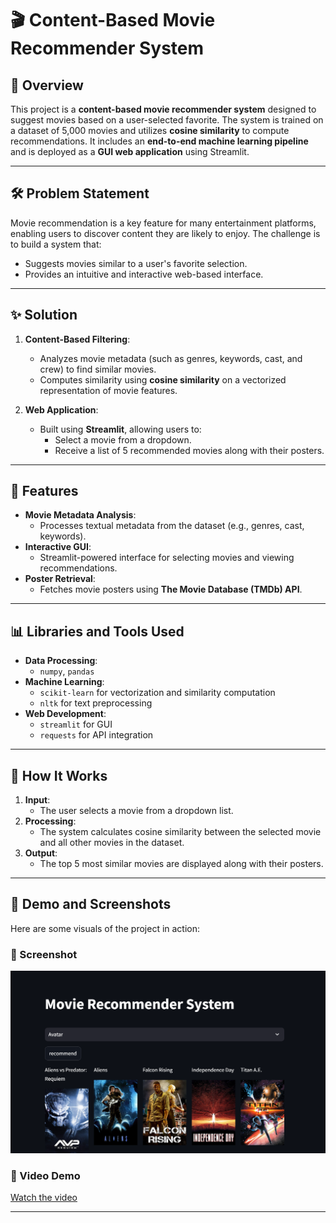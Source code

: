 # 🎬 Content-Based Movie Recommender System

## 📖 Overview
This project is a **content-based movie recommender system** designed to suggest movies based on a user-selected favorite. The system is trained on a dataset of 5,000 movies and utilizes **cosine similarity** to compute recommendations. It includes an **end-to-end machine learning pipeline** and is deployed as a **GUI web application** using Streamlit.

---

## 🛠️ Problem Statement
Movie recommendation is a key feature for many entertainment platforms, enabling users to discover content they are likely to enjoy. The challenge is to build a system that:
- Suggests movies similar to a user's favorite selection.
- Provides an intuitive and interactive web-based interface.

---

## ✨ Solution
1. **Content-Based Filtering**:
   - Analyzes movie metadata (such as genres, keywords, cast, and crew) to find similar movies.
   - Computes similarity using **cosine similarity** on a vectorized representation of movie features.

2. **Web Application**:
   - Built using **Streamlit**, allowing users to:
     - Select a movie from a dropdown.
     - Receive a list of 5 recommended movies along with their posters.

---

## 📝 Features
- **Movie Metadata Analysis**:
  - Processes textual metadata from the dataset (e.g., genres, cast, keywords).
- **Interactive GUI**:
  - Streamlit-powered interface for selecting movies and viewing recommendations.
- **Poster Retrieval**:
  - Fetches movie posters using **The Movie Database (TMDb) API**.

---

## 📊 Libraries and Tools Used
- **Data Processing**:
  - `numpy`, `pandas`
- **Machine Learning**:
  - `scikit-learn` for vectorization and similarity computation
  - `nltk` for text preprocessing
- **Web Development**:
  - `streamlit` for GUI
  - `requests` for API integration

---

## 🚀 How It Works
1. **Input**: 
   - The user selects a movie from a dropdown list.
2. **Processing**:
   - The system calculates cosine similarity between the selected movie and all other movies in the dataset.
3. **Output**:
   - The top 5 most similar movies are displayed along with their posters.
  
---

## 🌟 Demo and Screenshots
Here are some visuals of the project in action:

### 📸 Screenshot
![Screenshot](ss.PNG)

### 🎥 Video Demo
[Watch the video](https://www.youtube.com/watch?v=cX7P1B2YyUo)

---


